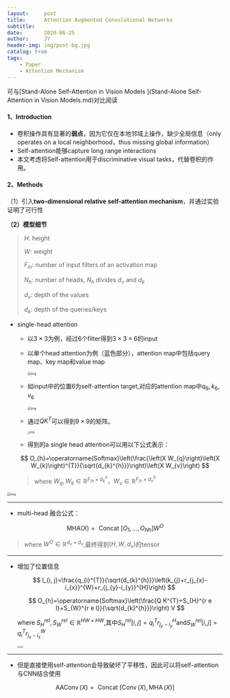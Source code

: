 ```yaml
---
layout:     post
title:      Attention Augmented Convolutional Networks
subtitle:   
date:       2020-06-25
author:     JY
header-img: img/post-bg.jpg
catalog: true
tags:
    - Paper
    - Attention Mechanism
---
```




可与[Stand-Alone Self-Attention in Vision Models ](Stand-Alone Self-Attention in Vision Models.md)对比阅读

#### 1、Introduction

- 卷积操作具有显著的**弱点**，因为它仅在本地邻域上操作，缺少全局信息（only operates on a local neighborhood，thus missing global information）
- Self-attention能够capture long range interactions
- 本文考虑将Self-attention用于discriminative visual tasks，代替卷积的作用。



#### 2、Methods

（1）引入**two-dimensional relative self-attention mechanism**，并通过实验证明了可行性

**（2）模型细节**

> $H$: height 
>
> $W$: weight
>
> $F_{in}$: number of input filters of an activation map
>
> $N_h$: number of heads, $N_h$ divides $d_v$ and $d_k$
>
> $d_v$: depth of the values 
>
> $d_k$: depth of the queries/keys



- single-head attention
  

  - 以$3\times 3$为例，经过6个filter得到$3\times 3 \times 6$的input

  - 以单个head attention为例（蓝色部分），attention map中包括query map、key map和value map

    <img src="https://github.com/ZJU-CVs/zju-cvs.github.io/raw/master/img/picture/SASA4.png" alt="img" style="zoom:50%;" />

  - 如input中的位置6为self-attention target,对应的attention map中$q_6,k_6,v_6$

    <img src="https://github.com/ZJU-CVs/zju-cvs.github.io/raw/master/img/picture/SASA3.png" alt="img" style="zoom:50%;" />

  - 通过$QK^T$可以得到$9\times9$的矩阵。

	<img src="https://github.com/ZJU-CVs/zju-cvs.github.io/raw/master/img/picture/SASA5.png" alt="img" style="zoom:40%;" />

  
  
  - 得到的a single head attention可以用以下公式表示：
  
    
  
  $$
  O_{h}=\operatorname{Softmax}\left(\frac{\left(X W_{q}\right)\left(X W_{k}\right)^{T}}{\sqrt{d_{k}^{h}}}\right)\left(X W_{v}\right)
  $$
  
  
  
  > where $W_q,W_k \in \mathbb{R}^{F_{i n} \times d_{k}^{h}}，W_v \in \mathbb{R}^{F_{i n} \times d_{v}^{h}}$
  
  

<img src="https://github.com/ZJU-CVs/zju-cvs.github.io/raw/master/img/picture/SASA1.png" alt="img" style="zoom:50%;" />

---



- multi-head 融合公式：

  

$$
\mathrm{MHA}(X)=\text { Concat }\left[O_{1}, \ldots, O_{N h}\right] W^{O}
$$


> where $W^O \in \mathbb{R}^{d_{v} \times d_{v}}$,最终得到$(H,W,d_v)$的tensor

---



- 增加了位置信息
  
  
  $$
  l_{i, j}=\frac{q_{i}^{T}}{\sqrt{d_{k}^{h}}}\left(k_{j}+r_{j_{x}-i_{x}}^{W}+r_{j_{y}-i_{y}}^{H}\right)
  $$
  
  $$
  O_{h}=\operatorname{Softmax}\left(\frac{Q K^{T}+S_{H}^{r e l}+S_{W}^{r e l}}{\sqrt{d_{k}^{h}}}\right) V
  $$
  
  where $S_H^{rel},S_W^{rel}\in \mathbb{R}^{H W \times H W}$,其中$S_H^{rel}[i,j]=q_i^Tr^H_{j_y-i_y}$and$S_W^{rel}[i,j]=q_i^Tr^W_{j_x-i_x}$ 
  
  <img src="https://github.com/ZJU-CVs/zju-cvs.github.io/raw/master/img/picture/SASA2.png" alt="img" style="zoom: 33%;" />
---

- 但是直接使用self-attention会导致破坏了平移性，因此可以将self-attention与CNN结合使用

  
$$
\operatorname{AAConv}(X)=\text { Concat }[\operatorname{Conv}(X), \operatorname{MHA}(X)]
$$



